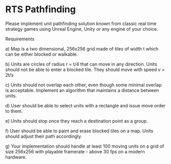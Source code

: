 # RTS Pathfinding

Please implement unit pathfinding solution known from classic real time strategy games using Unreal Engine,
Unity or any engine of your choice.

Requirements

a) Map is a two dimensional, 256x256 grid made of tiles of width t which can be either blocked or walkable.

b) Units are circles of radius r = t/4 that can move in any direction. Units should not be able to enter a blocked tile. They should move with speed v = 2t/s

c) Units should not overlap each other, even though some minimal overlap is acceptable. Implement an algorithm that maintains a distance between units.

d) User should be able to select units with a rectangle and issue move order to them.

e) Units should stop once they reach a destination point as a group.

f) User should be able to paint and erase blocked tiles on a map. Units should adjust their path accordingly.

g) Your implementation should handle at least 100 moving units on a grid of size 256x256 with playable framerate - above 30 fps on a modern hardware.
